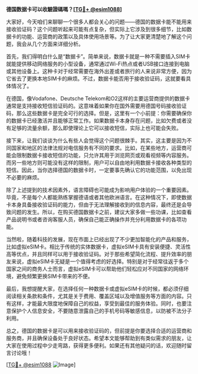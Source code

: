 **德国数据卡可以收驗證碼嗎？[[TG💪+ @esim1088](https://t.me/s/esim1088)]**

大家好，今天咱们来聊聊一个很多人都会关心的问题——德国的数据卡能不能用来接收验证码？这个问题听起来可能有点复杂，但实际上它涉及到很多细节，比如数据卡的功能、运营商的政策以及具体使用场景等。为了让大家更清楚地了解这个问题，我会从几个方面来详细分析。

首先，我们得明白什么是“数据卡”。简单来说，数据卡就是一种不需要插入SIM卡就能提供移动网络服务的小型设备，通常通过Wi-Fi热点或者USB接口连接到电脑或其他设备上。这种卡对于经常需要在海外出差或者旅行的人来说非常方便，因为它省去了更换本地SIM卡的麻烦。不过，数据卡能否用于接收验证码，这就要看具体情况了。

在德国，像Vodafone、Deutsche Telekom和O2这样的主要运营商提供的数据卡通常是支持接收短信验证码的。这意味着如果你在国外需要用德国号码接收验证码，那么这些数据卡是完全可行的选择。但是，这里有一个小前提：你需要确保你的数据卡已经激活并且能够正常工作。如果数据卡本身存在问题，比如欠费或者没有足够的流量余额，那么即使理论上它可以接收短信，实际上也可能会失败。

接下来，让我们谈谈为什么有些人会觉得这个问题很棘手。其实，这主要是因为不同国家和地区的法律法规对电信服务有不同的要求。比如，在某些地方，运营商可能会限制数据卡接收短信的功能，只允许其用于浏览网页或观看视频等内容服务。而另一些地方则可能没有这样的限制，用户可以自由地利用数据卡接收各种类型的短信。因此，当你选择德国的数据卡时，一定要事先确认它的功能范围，以免出现不必要的麻烦。

除了上述提到的技术因素外，语言障碍也可能成为影响用户体验的一个重要因素。毕竟，不是每个人都能熟练掌握德语或者其他欧洲语言。在这种情况下，即使数据卡本身具备接收验证码的能力，但由于无法理解接收到的信息内容，最终还是会导致问题的发生。所以，在购买德国数据卡之前，建议大家多做一些功课，比如查看产品说明书或者咨询客服人员，确保自己能正确操作并充分利用数据卡的各项功能。

当然啦，随着科技的发展，现在市面上已经出现了不少更加智能化的产品和服务，比如虚拟eSIM卡。相比于传统的实体数据卡，虚拟eSIM卡具有安装便捷、灵活性高等优点，并且同样可以用于接收验证码。对于那些希望简化流程、提升效率的朋友来说，虚拟eSIM卡无疑是一个值得考虑的好选择。特别是对于经常往返于多个国家之间的商务人士而言，虚拟eSIM卡可以帮助他们轻松应对不同国家的网络环境，避免频繁更换SIM卡带来的不便。

最后，我想提醒大家，在选择任何一种数据卡或虚拟eSIM卡的时候，都必须仔细阅读相关条款和条件，尤其是关于费用、覆盖区域以及增值服务等方面的内容。只有这样，才能最大限度地保障自己的权益，享受到最佳的服务体验。同时，也要注意保护个人信息安全，不要随意泄露自己的手机号码等敏感信息，以防被不法分子利用。

总之，德国的数据卡是可以用来接收验证码的，但前提是你要选择合适的运营商和服务商，并且确保设备处于良好状态。希望本文能够帮助到有类似需求的朋友，让大家在使用过程中少走弯路，获得更多便利。如果还有其他疑问的话，欢迎随时留言讨论哦！

[[TG💪+ @esim1088](https://t.me/s/esim1088) ![Image](https://i.postimg.cc/4NQfJmqS/Snipaste-2025-05-13-00-14-12.png)]